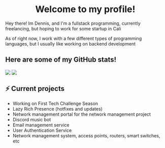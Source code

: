 <h1 align="center">Welcome to my profile!</h1>
 <p>Hey there! Im Dennis, and I'm a fullstack programming, currently freelancing, but hoping to work for some startup in Cali</p>
 <p>As of right now, I work with a few different types of programming languages, but I usually like working on backend development</p>
 
<h2><b>Here are some of my GitHub stats!</b></h2>

<img align="center" src="https://github-readme-stats.vercel.app/api?username=ByteLock&theme=react">

<img align="center" src="https://github-readme-streak-stats.herokuapp.com/?user=ByteLock&theme=react">
 
## ⚡ Current projects
- Working on First Tech Challenge Season
- Lazy Rich Presence (hotfixes and updates)
- Network management portal for the network management project
- Discord music bot
- Email management service
- User Authentication Service
- Network management system, access points, routers, smart switches, etc
